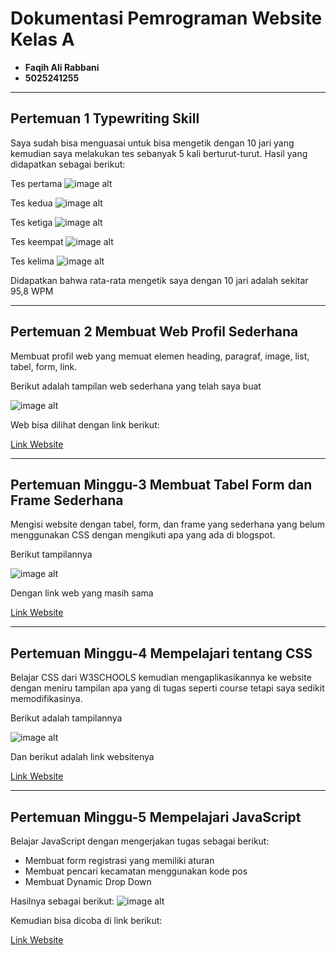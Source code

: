 # Dokumentasi Pemrograman Website Kelas A
- __Faqih Ali Rabbani__
- __5025241255__
------------------------------------------
## Pertemuan 1 Typewriting Skill

Saya sudah bisa menguasai untuk bisa mengetik dengan 10 jari yang kemudian saya melakukan tes sebanyak 5 kali berturut-turut. Hasil yang didapatkan sebagai berikut:

Tes pertama
![image alt](https://github.com/fqhali/Dokumentasi-PWEB-A/blob/5f1b905d1c8e64b41a9e8c8bbcd986c26d827788/asset/Screenshot%20(121).png)

Tes kedua
![image alt](https://github.com/fqhali/Dokumentasi-PWEB-A/blob/5f1b905d1c8e64b41a9e8c8bbcd986c26d827788/asset/Screenshot%20(122).png)

Tes ketiga
![image alt](https://github.com/fqhali/Dokumentasi-PWEB-A/blob/5f1b905d1c8e64b41a9e8c8bbcd986c26d827788/asset/Screenshot%20(123).png)

Tes keempat
![image alt](https://github.com/fqhali/Dokumentasi-PWEB-A/blob/5f1b905d1c8e64b41a9e8c8bbcd986c26d827788/asset/Screenshot%20(125).png)

Tes kelima
![image alt](https://github.com/fqhali/Dokumentasi-PWEB-A/blob/5f1b905d1c8e64b41a9e8c8bbcd986c26d827788/asset/Screenshot%20(126).png)

Didapatkan bahwa rata-rata mengetik saya dengan 10 jari adalah sekitar 95,8 WPM

------------------------------------------------------
## Pertemuan 2 Membuat Web Profil Sederhana

Membuat profil web yang memuat elemen heading, paragraf, image, list, tabel, form, link.

Berikut adalah tampilan web sederhana yang telah saya buat

![image alt](https://github.com/fqhali/Dokumentasi-PWEB-A/blob/6718fdf8e6ed550777542eb0c9c51f33ec857d9a/asset/Screenshot%20(128).png)

Web bisa dilihat dengan link berikut:

[Link Website](https://fqhali.github.io/profilhtml/)

----------------------
## Pertemuan Minggu-3 Membuat Tabel Form dan Frame Sederhana

Mengisi website dengan tabel, form, dan frame yang sederhana yang belum menggunakan CSS dengan mengikuti apa yang ada di blogspot.

Berikut tampilannya

![image alt](https://github.com/fqhali/Dokumentasi-PWEB-A/blob/c116d9a9c5007e65a451d7ff98a7fef3438a051f/asset/Screenshot%20(138).png)

Dengan link web yang masih sama

[Link Website](https://fqhali.github.io/profilhtml/)

---------------------
## Pertemuan Minggu-4 Mempelajari tentang CSS

Belajar CSS dari W3SCHOOLS kemudian mengaplikasikannya ke website dengan meniru tampilan apa yang di tugas seperti course tetapi saya sedikit memodifikasinya. 

Berikut adalah tampilannya

![image alt](https://github.com/fqhali/Dokumentasi-PWEB-A/blob/df8f56b599c5d381d5090d8a6fe78f6b160ce48c/asset/Screenshot%202025-09-21%20194538.png)

Dan berikut adalah link websitenya

[Link Website](https://fqhali.github.io/profilhtml/)

---------------------
## Pertemuan Minggu-5 Mempelajari JavaScript

Belajar JavaScript dengan mengerjakan tugas sebagai berikut:

- Membuat form registrasi yang memiliki aturan
- Membuat pencari kecamatan menggunakan kode pos
- Membuat Dynamic Drop Down

Hasilnya sebagai berikut:
![image alt](https://github.com/fqhali/Dokumentasi-PWEB-A/blob/2ba9990825553026df34a32f8198d20fda0f6cc0/asset/Screenshot%202025-09-28%20231523.png)

Kemudian bisa dicoba di link berikut:

[Link Website](https://fqhali.github.io/profilhtml/)


